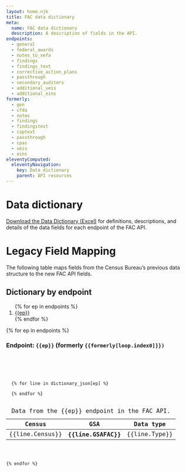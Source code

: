 ```yaml
---
layout: home.njk
title: FAC data dictionary
meta:
  name: FAC data dictionary
  description: A description of fields in the API.
endpoints:
  - general
  - federal_awards
  - notes_to_sefa
  - findings
  - findings_text
  - corrective_action_plans
  - passthrough
  - secondary_auditors
  - additional_ueis
  - additional_eins
formerly:
  - gen
  - cfda
  - notes
  - findings
  - findingstext
  - captext
  - passthrough
  - cpas
  - ueis
  - eins
eleventyComputed:
  eleventyNavigation:
    key: Data dictionary
    parent: API resources
---
```


# Data dictionary

[Download the Data Dictionary (Excel)](assets/api/FAC%20API%20Data%20Dictionary.xlsx) for definitions, descriptions, and details of the data fields for each endpoint of the FAC API. 

# Legacy Field Mapping

The following table maps fields from the Census Bureau’s previous data structure to the new FAC API fields.


## Dictionary by endpoint

<ol>
{% for ep in endpoints %}
  <li><a href="#endpoint-{{ep}}">{{ep}}</a></li>
{% endfor %}
</ol>


{% for ep in endpoints %}

  <h3 id="endpoint-{{ep}}">Endpoint: <code>{{ep}}</code> (formerly <code>{{formerly[loop.index0]}})</h3>

  <div class="usa-table-container--scrollable" tabindex="0">
    <table class="usa-table">
      <caption>
      Data from the {{ep}} endpoint in the FAC API.
      </caption>
      <thead>
        <tr>
          <th scope="col">Census</th>
          <th scope="col">GSA</th>
          <th scope="col">Data type</th>
        </tr>
      </thead>
      <tbody>
  {% for line in dictionary_json[ep] %}
    <tr>
          <td>{{line.Census}}</td>
          <th scope="row">{{line.GSAFAC}}</th>
          <td>{{line.Type}}</td>
    </tr>
  {% endfor %}
    </tbody>
    </table>
  </div>
{% endfor %}

